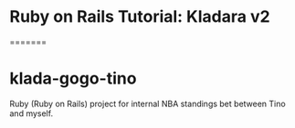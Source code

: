 
# Ruby on Rails Tutorial: Kladara v2

=======
# klada-gogo-tino
Ruby (Ruby on Rails) project for internal NBA standings bet between Tino and myself. 

